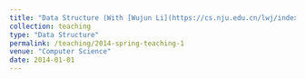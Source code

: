 ```yaml
---
title: "Data Structure (With [Wujun Li](https://cs.nju.edu.cn/lwj/index.htm))"
collection: teaching
type: "Data Structure"
permalink: /teaching/2014-spring-teaching-1
venue: "Computer Science"
date: 2014-01-01
---
```

